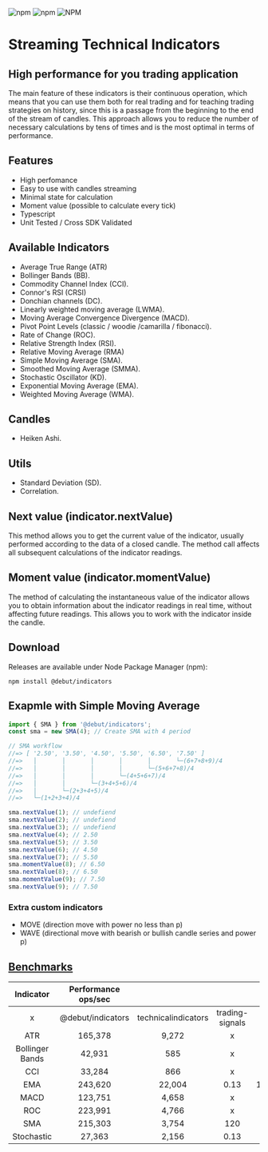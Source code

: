 ![npm](https://img.shields.io/npm/v/@debut/indicators)
![npm](https://img.shields.io/npm/dm/@debut/indicators)
![NPM](https://img.shields.io/npm/l/@debut/indicators)
# Streaming Technical Indicators
## High performance for you trading application

The main feature of these indicators is their continuous operation, which means that you can use them both for real trading and for teaching trading strategies on history, since this is a passage from the beginning to the end of the stream of candles. This approach allows you to reduce the number of necessary calculations by tens of times and is the most optimal in terms of performance.

## Features
- High perfomance
- Easy to use with candles streaming
- Minimal state for calculation
- Moment value (possible to calculate every tick)
- Typescript
- Unit Tested / Cross SDK Validated

## Available Indicators
- Average True Range (ATR)
- Bollinger Bands (BB).
- Commodity Channel Index (CCI).
- Connor's RSI (CRSI)
- Donchian channels (DC).
- Linearly weighted moving average (LWMA).
- Moving Average Convergence Divergence (MACD).
- Pivot Point Levels (classic / woodie /camarilla / fibonacci).
- Rate of Change (ROC).
- Relative Strength Index (RSI).
- Relative Moving Average (RMA)
- Simple Moving Average (SMA).
- Smoothed Moving Average (SMMA).
- Stochastic Oscillator (KD).
- Exponential Moving Average (EMA).
- Weighted Moving Average (WMA).

## Candles
- Heiken Ashi.

## Utils
- Standard Deviation (SD).
- Correlation.
## Next value (indicator.nextValue)
This method allows you to get the current value of the indicator, usually performed according to the data of a closed candle. The method call affects all subsequent calculations of the indicator readings.

## Moment value (indicator.momentValue)
The method of calculating the instantaneous value of the indicator allows you to obtain information about the indicator readings in real time, without affecting future readings. This allows you to work with the indicator inside the candle.

## Download

Releases are available under Node Package Manager (npm):

    npm install @debut/indicators

## Exapmle with Simple Moving Average

```js
import { SMA } from '@debut/indicators';
const sma = new SMA(4); // Create SMA with 4 period

// SMA workflow
//=> [ '2.50', '3.50', '4.50', '5.50', '6.50', '7.50' ]
//=>   │       │       │       │       │       └─(6+7+8+9)/4
//=>   │       │       │       │       └─(5+6+7+8)/4
//=>   │       │       │       └─(4+5+6+7)/4
//=>   │       │       └─(3+4+5+6)/4
//=>   │       └─(2+3+4+5)/4
//=>   └─(1+2+3+4)/4

sma.nextValue(1); // undefiend
sma.nextValue(2); // undefiend
sma.nextValue(3); // undefiend
sma.nextValue(4); // 2.50
sma.nextValue(5); // 3.50
sma.nextValue(6); // 4.50
sma.nextValue(7); // 5.50
sma.momentValue(8); // 6.50
sma.nextValue(8); // 6.50
sma.momentValue(9); // 7.50
sma.nextValue(9); // 7.50

```
### Extra custom indicators
- MOVE (direction move with power no less than p)
- WAVE (directional move with bearish or bullish candle series and power p)

## [Benchmarks](https://github.com/follow-traders/indicators-benchmark)
|    Indicator    	| Performance ops/sec 	                                                    ||||
|:---------------:	|:-------------------:	|:-------------------:	|:---------------:	|:-------:	|
|        x        	|  @debut/indicators  	| technicalindicators 	| trading-signals 	|  ta.js  	|
|       ATR       	|       165,378       	|        9,272        	|        x        	|    x    	|
| Bollinger Bands 	|        42,931       	|         585         	|        x        	|    x    	|
|       CCI       	|        33,284       	|         866         	|        x        	|    x    	|
|       EMA       	|       243,620       	|        22,004       	|       0.13      	| 100,070 	|
|       MACD      	|       123,751       	|        4,658        	|        x        	|    x    	|
|       ROC       	|       223,991       	|        4,766        	|        x        	|    x    	|
|       SMA       	|       215,303       	|        3,754        	|       120       	|  1,670  	|
|    Stochastic   	|        27,363       	|        2,156        	|       0.13      	|    x    	|
